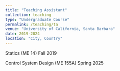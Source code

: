```yaml
---
title: "Teaching Assistant"
collection: teaching
type: "Undergraduate Course"
permalink: /teaching/ta
venue: "University of California, Santa Barbara"
date: 2019-2024
location: "City, Country"
---
```


Statics (ME 14) Fall 2019

Control System Design (ME 155A) Spring 2025

